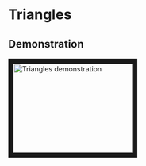 # Triangles

## Demonstration

<a href="http://www.youtube.com/watch?feature=player_embedded&v=038NYlqjPmw
" target="_blank"><img src="http://img.youtube.com/vi/038NYlqjPmw/0.jpg"
alt="Triangles demonstration" width="240" height="180" border="10" /></a>
